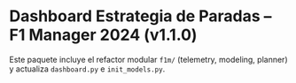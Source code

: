 # Dashboard Estrategia de Paradas – F1 Manager 2024 (v1.1.0)

Este paquete incluye el refactor modular `f1m/` (telemetry, modeling, planner) y actualiza `dashboard.py` e `init_models.py`.
